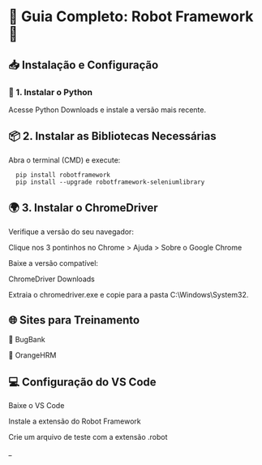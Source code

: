 # 📌 Guia Completo: Robot Framework 🚀

## 📥 Instalação e Configuração

### 🔧 1. Instalar o Python

Acesse Python Downloads e instale a versão mais recente.

## 📦 2. Instalar as Bibliotecas Necessárias

Abra o terminal (CMD) e execute:

```
  pip install robotframework
  pip install --upgrade robotframework-seleniumlibrary
```

## 🌍 3. Instalar o ChromeDriver

Verifique a versão do seu navegador:

Clique nos 3 pontinhos no Chrome > Ajuda > Sobre o Google Chrome

Baixe a versão compatível:

ChromeDriver Downloads

Extraia o chromedriver.exe e copie para a pasta C:\Windows\System32.

## 🌐 Sites para Treinamento

🔹 BugBank

🔹 OrangeHRM

## 💻 Configuração do VS Code

Baixe o VS Code

Instale a extensão do Robot Framework

Crie um arquivo de teste com a extensão .robot

_
